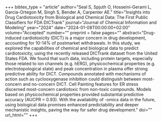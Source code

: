 +++
bibtex_type = "article"
author="Seal S, Spjuth O, Hosseini-Gerami L, Garcia-Ortegon M, Singh S, Bender A, Carpenter AE."
title="Insights into Drug Cardiotoxicity from Biological and Chemical Data: The First Public Classifiers for FDA DICTrank"
journal="Journal of Chemical Information and Modeling"
year="2024"
date="2024-01-08T00:00:00+02:00"
volume="Accepted"
number=""
preprint = false
pages=""
abstract="Drug-induced cardiotoxicity (DICT) is a major concern in drug development, accounting for 10-14% of postmarket withdrawals. In this study, we explored the capabilities of chemical and biological data to predict cardiotoxicity, using the recently released DICTrank dataset from the United States FDA. We found that such data, including protein targets, especially those related to ion channels (e.g. hERG), physicochemical properties (e.g. electrotopological state) and peak concentration in plasma offer strong predictive ability for DICT. Compounds annotated with mechanisms of action such as cyclooxygenase inhibition could distinguish between most-concern and no-concern DICT. Cell Painting features for ER stress discerned most-concern cardiotoxic from non-toxic compounds. Models based on physicochemical properties provided substantial predictive accuracy (AUCPR = 0.93). With the availability of -omics data in the future, using biological data promises enhanced predictability and deeper mechanistic insights, paving the way for safer drug development."
doi=""
url_html=""
+++